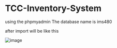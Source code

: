 # TCC-Inventory-System


using the phpmyadmin
The database name is ims480 

after import will be like this 




![image](https://github.com/user-attachments/assets/4b3acd33-d2fa-4dfa-af0d-c507395bd782)
